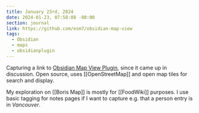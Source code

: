 ```yaml
---
title: January 23rd, 2024
date: 2024-01-23, 07:58:08 -08:00
section: journal
link: https://github.com/esm7/obsidian-map-view
tags:
  - Obsidian
  - maps
  - obsidianplugin
---
```

Capturing a link to [Obsidian Map View Plugin](https://github.com/esm7/obsidian-map-view), since it came up in discussion. Open source, uses [[OpenStreetMap]] and open map tiles for search and display.

My exploration on [[Boris Map]] is mostly for [[FoodWiki]] purposes. I use basic tagging for notes pages if I want to capture e.g. that a person entry is in _Vancouver_.